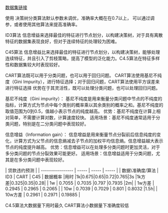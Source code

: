 [数据集链接](https://tianchi.aliyun.com/competition/entrance/531830/information)

使用 决策树分类算法默认参数未调优，准确率大概在在0.7以上，
可以通过调参，或者使用其他算法来提高准确率。


ID3算法 信息增益来选择最佳的特征进行节点划分，以构建决策树，对于具有离散特征的数据集表现良好，但对于连续特征的处理较为困难。

C45算法 信息增益比来选择最佳的特征进行节点划分，以构建决策树，能够处理连续特征，并且引入了剪枝策略，提高了模型的泛化能力。C4.5算法在特征多样性和数据集较大时表现较好。

CART算法既可以用于分类问题，也可以用于回归问题。
CART算法使用基尼不纯度（Gini Impurity），进行特征选择；对于回归问题，CART算法使用平方误差来进行特征选择
优势在于其灵活性，既可以处理分类问题，也可以处理回归问题。


基尼不纯度（Gini impurity）：
基尼不纯度是用来衡量分类问题中节点的不纯度的指标，计算方式为节点中每个类别的概率乘以其余类别的概率之和。基尼不纯度的取值范围为0到0.5，值越小表示节点的纯度越高。
优势：基尼不纯度在计算上相对简单，不需要计算对数，计算速度较快。
适用场景：基尼不纯度通常适用于分类问题，特别是在二分类问题中表现较好。

信息增益（Information gain）：
信息增益是用来衡量节点分裂前后信息纯度的变化，计算方式为父节点的信息熵减去子节点的加权平均信息熵。信息增益越大表示节点的纯度提升越高。
优势：信息增益可以在处理多分类问题时更加灵活，对于多分类问题的节点分裂效果可能更好。
适用场景：信息增益适用于分类问题，尤其是在多分类问题中表现较好。


| 贷款违约预测     |
| ---------------- | ----- | ----- | ----- |
| 数据\准确度/算法 | ID3   | CART  | C45   | 数据概率 |用时
|1k|0.675|0.65|0.72|0.765|3s
|1k方差|0.325|0.35|0.28|
| 1w               | 0.7055 | 0.7035 |0.797 |0.7935   |2m|
| 1w方差           | 0.2945 | 0.2965 | 0.2065 |
| 10w              | 0.7039 | 0.7029 | 0.801 | 0.8032    |1.5h|
| 10w方差          | 0.2961 | 0.2971 | 0.19885 |

C4.5算法大数据量下用时最久
CART算法小数据量下准确度较低
